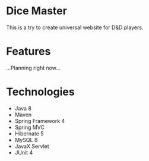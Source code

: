 # Dice Master
This is a try to create universal website for D&D players.

# Features
...Planning right now...

# Technologies
- Java 8
- Maven
- Spring Framework 4
- Spring MVC
- Hibernate 5
- MySQL 8
- JavaX Servlet
- JUnit 4
